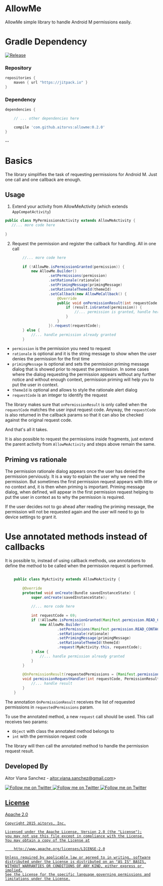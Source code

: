 # AllowMe

AllowMe simple library to handle Android M permissions easily.
 
# Gradle Dependency

[![Release](https://img.shields.io/github/release/aitorvs/allowme.svg?label=jitpack)](https://jitpack.io/#aitorvs/allowme)


### Repository

```gradle
repositories {
    maven { url "https://jitpack.io" }
}
```

### Dependency

```gradle
dependencies {

    // ... other dependencies here

    compile 'com.github.aitorvs:allowme:0.2.0'
}
```
--

# Basics

The library simplifies the task of requesting permissions for Android M. Just one call and one callback
are enough.

## Usage

1. Extend your activity from AllowMeActivity (which extends `AppCompatActivity`)
 
 ```java
 public class MyPermissionsActivity extends AllowMeActivity {
    //... more code here
    
 }
 ```

2. Request the permission and register the callback for handling. All in one call

```java
        //... more code here
        
        if (!AllowMe.isPermissionGranted(permission)) {
            new AllowMe.Builder()
                    .setPermissions(permission)
                    .setRationale(rationale)
                    .setPrimingMessage(primingMessage)
                    .setRationaleThemeId(themeId)
                    .setCallback(new AllowMeCallback() {
                        @Override
                        public void onPermissionResult(int requestCode, PermissionResultSet result) {
                            if (result.isGranted(permission)) {
                                //... permission is granted, handle here
                            }
                        }
                    }).request(requestCode);
        } else {
            //... handle permission already granted
        }
```

 - `permission` is the permission you need to request
 - `rationale` is optional and it is the string message to show when the user denies the permission for the first time
 - `primingMessage` is optional and sets the permission priming message dialog that is showed prior to request the permission. 
 In some cases where the dialog requesting the permission appears without any further notice and without enough context, permission priming will help you to put the user in context.
 - `themeId` is optional and allows to style the rationale alert dialog
 - `requestCode` is an integer to identify the request

The library makes sure that `onPermissionResult` is only called when the `requestCode` matches the user
input request code. Anyway, the `requestCode` is also returned in the callback params so that it can 
also be checked against the original request code.

And that's all it takes.

It is also possible to request the permissions inside fragments, just extend the parent activity from
`AllowMeActivity` and steps above remain the same.

## Priming vs rationale

The permission rationale dialog appears once the user has denied the permission perviously. It is 
a way to explain the user why we need the permission. But sometimes the first permission request 
appears with little or no context and, it is then when priming is important.
Priming message dialog, when defined, will appear in the first permission request helping to put the 
user in context as to why the permission is required.

If the user decides not to go ahead after reading the priming message, the permission will not be requested 
again and the user will need to go to device settings to grant it.

# Use annotated methods instead of callbacks

It is possible to, instead of using callback methods, use annotations to define the method to be called
when the permission request is performed.

```java
    
    public class MyActivity extends AllowMeActivity {
        
        @Override
        protected void onCreate(Bundle savedInstanceState) {
            super.onCreate(savedInstanceState);
            
            //... more code here
            
            int requestCode = 69;
            if (!AllowMe.isPermissionGranted(Manifest.permission.READ_CONTACTS)) {
                new AllowMe.Builder()
                        .setPermissions(Manifest.permission.READ_CONTACTS)
                        .setRationale(rationale)
                        .setPrimingMessage(primingMessage)
                        .setRationaleThemeId(themeId)
                        .request(MyActivity.this, requestCode);
            } else {
                //... handle permission already granted
            }
        }
                
        @OnPermissionResult(requestedPermissions = {Manifest.permission.READ_CONTACTS})
        void permissionRequestHandler(int requestCode, PermissionResultSet result) {
            //... handle result
        }
    }
```

The annotation `OnPermissionResult` receives the list of requested permissions in `requestedPermissions` param.

To use the annotated method, a new `request` call should be used. This call receives two params:

- `Object` with class the annotated method belongs to
- `int` with the permission request code

The library will then call the annotated method to handle the permission request result.

Developed By
---

Aitor Viana Sanchez - aitor.viana.sanchez@gmail.com>

<a href="https://twitter.com/aitorvs">
  <img alt="Follow me on Twitter"
       src="https://raw.github.com/ManuelPeinado/NumericPageIndicator/master/art/twitter.png" />
</a>
<a href="https://plus.google.com/+AitorViana">
  <img alt="Follow me on Twitter"
       src="https://raw.github.com/ManuelPeinado/NumericPageIndicator/master/art/google-plus.png" />
</a>
<a href="https://www.linkedin.com/in/aitorvs">
  <img alt="Follow me on Twitter"
       src="https://raw.github.com/ManuelPeinado/NumericPageIndicator/master/art/linkedin.png" />
       
## License

 Apache 2.0

    Copyright 2015 aitorvs, Inc.

    Licensed under the Apache License, Version 2.0 (the "License");
    you may not use this file except in compliance with the License.
    You may obtain a copy of the License at

        http://www.apache.org/licenses/LICENSE-2.0

    Unless required by applicable law or agreed to in writing, software
    distributed under the License is distributed on an "AS IS" BASIS,
    WITHOUT WARRANTIES OR CONDITIONS OF ANY KIND, either express or implied.
    See the License for the specific language governing permissions and
    limitations under the License.




